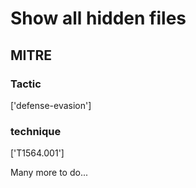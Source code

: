 # Show all hidden files

## MITRE

### Tactic
['defense-evasion']

### technique
['T1564.001']

Many more to do...
